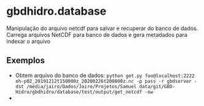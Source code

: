 # gbdhidro.database

Manipulação do arquivo netcdf para salvar e recuperar do banco de dados.
Carrega arquivos NetCDF para banco de dados e gera metadados para indexar o arquivo

## Exemplos
- Obtem arquivo do banco de dados: ```python get.py foo@localhost:2222 eh-p02_20191212t150000z_20200226t200800z.nc -p pass -r gbdserver -dst /media/jairo/Dados/Jairo/Projetos/Samuel data/git/GBD-Hidro/gbdhidro/database/test/output/get_netcdf -ow```
- 